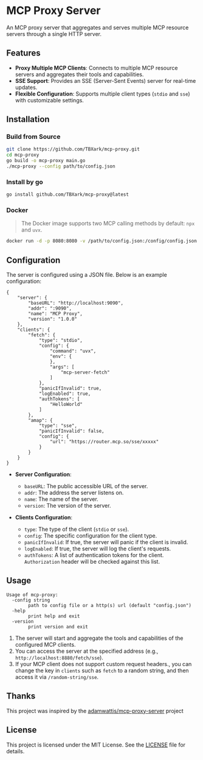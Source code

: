 # MCP Proxy Server

An MCP proxy server that aggregates and serves multiple MCP resource servers through a single HTTP server.

## Features

- **Proxy Multiple MCP Clients**: Connects to multiple MCP resource servers and aggregates their tools and capabilities.
- **SSE Support**: Provides an SSE (Server-Sent Events) server for real-time updates.
- **Flexible Configuration**: Supports multiple client types (`stdio` and `sse`) with customizable settings.

## Installation

### Build from Source
 ```bash
git clone https://github.com/TBXark/mcp-proxy.git
cd mcp-proxy
go build -o mcp-proxy main.go
./mcp-proxy --config path/to/config.json
```

### Install by go
```bash
go install github.com/TBXark/mcp-proxy@latest
````

### Docker
> The Docker image supports two MCP calling methods by default: `npx` and `uvx`.
```bash
docker run -d -p 8080:8080 -v /path/to/config.json:/config/config.json ghcr.io/tbxark/mcp-proxy:latest
```

## Configuration

The server is configured using a JSON file. Below is an example configuration:

```jsonc
{ 
    "server": { 
        "baseURL": "http://localhost:9090", 
        "addr": ":9090", 
        "name": "MCP Proxy", 
        "version": "1.0.0" 
    }, 
    "clients": { 
        "fetch": { 
            "type": "stdio", 
            "config": { 
                "command": "uvx", 
                "env": {
                }, 
                "args": [
                    "mcp-server-fetch"
                ] 
            }, 
            "panicIfInvalid": true, 
            "logEnabled": true, 
            "authTokens": [ 
                "HelloWorld" 
            ] 
        }, 
        "amap": { 
            "type": "sse", 
            "panicIfInvalid": false, 
            "config": { 
                "url": "https://router.mcp.so/sse/xxxxx" 
            } 
        } 
    } 
}
```

- **Server Configuration**:
  - `baseURL`: The public accessible URL of the server.
  - `addr`: The address the server listens on.
  - `name`: The name of the server.
  - `version`: The version of the server.

- **Clients Configuration**:
  - `type`: The type of the client (`stdio` or `sse`).
  - `config`: The specific configuration for the client type.
  - `panicIfInvalid`: If true, the server will panic if the client is invalid.
  - `logEnabled`: If true, the server will log the client's requests.
  - `authTokens`: A list of authentication tokens for the client. `Authorization` header will be checked against this list.

## Usage
```
Usage of mcp-proxy:
  -config string
        path to config file or a http(s) url (default "config.json")
  -help
        print help and exit
  -version
        print version and exit
```
1. The server will start and aggregate the tools and capabilities of the configured MCP clients.
2. You can access the server at the specified address (e.g., `http://localhost:8880/fetch/sse`).
3. If your MCP client does not support custom request headers., you can change the key in `clients` such as `fetch` to a random string, and then access it via `/random-string/sse`.

## Thanks

This project was inspired by the [adamwattis/mcp-proxy-server](https://github.com/adamwattis/mcp-proxy-server) project

## License

This project is licensed under the MIT License. See the [LICENSE](LICENSE) file for details.